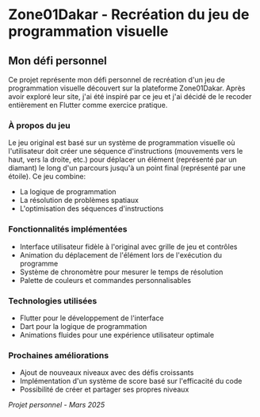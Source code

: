 # Zone01Dakar - Recréation du jeu de programmation visuelle

## Mon défi personnel

Ce projet représente mon défi personnel de recréation d'un jeu de programmation visuelle découvert sur la plateforme Zone01Dakar. Après avoir exploré leur site, j'ai été inspiré par ce jeu et j'ai décidé de le recoder entièrement en Flutter comme exercice pratique.

### À propos du jeu

Le jeu original est basé sur un système de programmation visuelle où l'utilisateur doit créer une séquence d'instructions (mouvements vers le haut, vers la droite, etc.) pour déplacer un élément (représenté par un diamant) le long d'un parcours jusqu'à un point final (représenté par une étoile). Ce jeu combine:

- La logique de programmation
- La résolution de problèmes spatiaux
- L'optimisation des séquences d'instructions

### Fonctionnalités implémentées

- Interface utilisateur fidèle à l'original avec grille de jeu et contrôles
- Animation du déplacement de l'élément lors de l'exécution du programme
- Système de chronomètre pour mesurer le temps de résolution
- Palette de couleurs et commandes personnalisables

### Technologies utilisées

- Flutter pour le développement de l'interface
- Dart pour la logique de programmation
- Animations fluides pour une expérience utilisateur optimale

### Prochaines améliorations

- Ajout de nouveaux niveaux avec des défis croissants
- Implémentation d'un système de score basé sur l'efficacité du code
- Possibilité de créer et partager ses propres niveaux

*Projet personnel - Mars 2025*